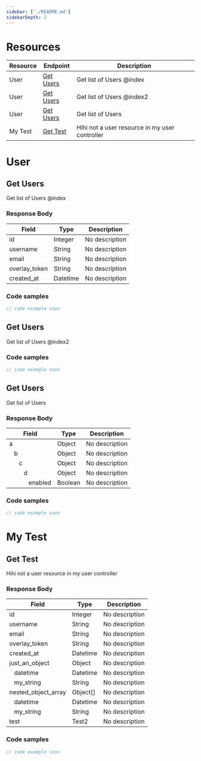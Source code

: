 ```yaml
---
sidebar: ['./README.md']
sidebarDepth: 2
---
```

# Resources

| Resource | Endpoint | Description |
|----------|----------|-------------|
| User | [Get Users](.//README.md#get-users) | Get list of Users @index |
| User | [Get Users](.//README.md#get-users-1) | Get list of Users @index2 |
| User | [Get Users](.//README.md#get-users-2) | Get list of Users |
| My Test | [Get Test](.//README.md#get-test) | Hihi not a user resource in my user controller |


<docs-Endpoint>

# User

</docs-Endpoint>

<docs-Endpoint>

## Get Users

<docs-ApiUrl type="GET" endpoint="https://api.example.org/kraken/users" />

Get list of Users @index



### Response Body

| Field | Type | Description |
|-------|------|-------------|
| id | Integer | No description |
| username | String | No description |
| email | String | No description |
| overlay_token | String | No description |
| created_at | Datetime | No description |



<docs-EndpointExample>

### Code samples

```js
// code example soon
```
</docs-EndpointExample>
</docs-Endpoint><docs-Endpoint>

## Get Users

<docs-ApiUrl type="GET" endpoint="https://api.example.org/kraken/users" />

Get list of Users @index2






<docs-EndpointExample>

### Code samples

```js
// code example soon
```
</docs-EndpointExample>
</docs-Endpoint><docs-Endpoint>

## Get Users

<docs-ApiUrl type="GET" endpoint="https://api.example.org/kraken/users" />

Get list of Users



### Response Body

| Field | Type | Description |
|-------|------|-------------|
| a | Object | No description |
| &nbsp;&nbsp;&nbsp;b | Object | No description |
| &nbsp;&nbsp;&nbsp;&nbsp;&nbsp;&nbsp;c | Object | No description |
| &nbsp;&nbsp;&nbsp;&nbsp;&nbsp;&nbsp;&nbsp;&nbsp;&nbsp;d | Object | No description |
| &nbsp;&nbsp;&nbsp;&nbsp;&nbsp;&nbsp;&nbsp;&nbsp;&nbsp;&nbsp;&nbsp;&nbsp;enabled | Boolean | No description |



<docs-EndpointExample>

### Code samples

```js
// code example soon
```
</docs-EndpointExample>
</docs-Endpoint>

<docs-Endpoint>

# My Test

</docs-Endpoint>

<docs-Endpoint>

## Get Test

<docs-ApiUrl type="GET" endpoint="https://api.example.org/kraken/not-an-user" />

Hihi not a user resource in my user controller



### Response Body

| Field | Type | Description |
|-------|------|-------------|
| id | Integer | No description |
| username | String | No description |
| email | String | No description |
| overlay_token | String | No description |
| created_at | Datetime | No description |
| just_an_object | Object | No description |
| &nbsp;&nbsp;&nbsp;datetime | Datetime | No description |
| &nbsp;&nbsp;&nbsp;my_string | String | No description |
| nested_object_array | Object[] | No description |
| &nbsp;&nbsp;&nbsp;datetime | Datetime | No description |
| &nbsp;&nbsp;&nbsp;my_string | String | No description |
| test | Test2 | No description |



<docs-EndpointExample>

### Code samples

```js
// code example soon
```
</docs-EndpointExample>
</docs-Endpoint>